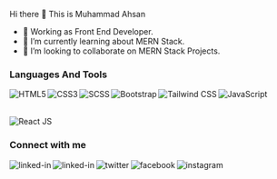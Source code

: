 Hi there 👋 This is Muhammad Ahsan

- 🔭 Working as Front End Developer.
- 🌱 I’m currently learning about MERN Stack.
- 👯 I’m looking to collaborate on MERN Stack Projects.


### Languages And Tools  
  
<img align="left" alt="HTML5" src="https://img.shields.io/badge/html5-%23E34F26.svg?style=for-the-badge&logo=html5&logoColor=white"/>
<img align="left" alt="CSS3" src="https://img.shields.io/badge/css3-%231572B6.svg?style=for-the-badge&logo=css3&logoColor=white"/>
<img align="left" alt="SCSS" src="https://img.shields.io/badge/sass-%23C6538C.svg?style=for-the-badge&logo=sass&logoColor=white"/>
<img align="left" alt="Bootstrap" src="https://img.shields.io/badge/bootstrap-%23563D7C.svg?style=for-the-badge&logo=bootstrap&logoColor=white"/>
<img align="left" alt="Tailwind CSS" src="https://img.shields.io/badge/tailwindcss-%2338B2AC.svg?style=for-the-badge&logo=tailwindcss&logoColor=white"/>
<img align="left" alt="JavaScript" src="https://img.shields.io/badge/javascript-%23323330.svg?style=for-the-badge&logo=javascript&logoColor=%23F7DF1E"/>


<br>

<img align="left" margin-left="5px" margin-top="30px" alt="React JS" src="https://img.shields.io/badge/react-%2320232A.svg?style=for-the-badge&logo=react&logoColor=white"/>

 <br>
 
### Connect with me


[<img align="left" alt="linked-in" src="https://img.shields.io/badge/linkedin-%230077B5.svg?&style=for-the-badge&logo=linkedin&logoColor=white" />](https://www.linkedin.com/in/ahsanshareef21)

[<img align="left" alt="linked-in" src="https://img.shields.io/badge/gmail-%23D44638.svg?&style=for-the-badge&logo=gmail&logoColor=white" />](mailto:ahsanshareef21@gmail.com)

[<img align="left" alt="twitter" src="https://img.shields.io/badge/twitter-%231DA1F2.svg?&style=for-the-badge&logo=twitter&logoColor=white" />](https://twitter.com/ahsansharef21)

[<img align="left" alt="facebook" src="https://img.shields.io/badge/facebook-%231877F2.svg?&style=for-the-badge&logo=facebook&logoColor=white" />](https://facebook.com/ahsanshareef21)

[<img align="left" alt="instagram" src="https://img.shields.io/badge/instagram-%23E4405F.svg?&style=for-the-badge&logo=instagram&logoColor=white" />](https://instagram.com/ahsanshareef21)

<br>
<br>

<br>


